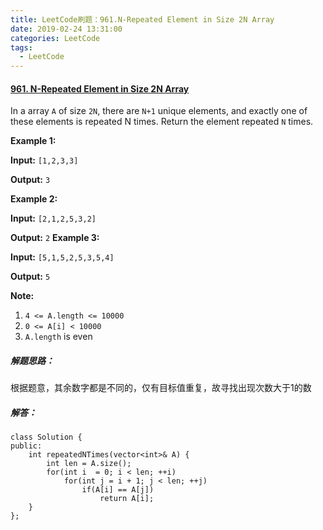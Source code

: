 ```yaml
---
title: LeetCode刷题：961.N-Repeated Element in Size 2N Array
date: 2019-02-24 13:31:00
categories: LeetCode
tags:
  - LeetCode
---
```

#### [961\. N-Repeated Element in Size 2N Array](https://leetcode-cn.com/problems/n-repeated-element-in-size-2n-array/)
In a array `A` of size `2N`, there are `N+1` unique elements, and exactly one of these elements is repeated N times.
Return the element repeated `N` times.

**Example 1:**

**Input:** `[1,2,3,3]`

**Output:** `3`

**Example 2:**

**Input:** `[2,1,2,5,3,2]`

**Output:** `2`
**Example 3:**

**Input:** `[5,1,5,2,5,3,5,4]`

**Output:** `5`

**Note:**
1.  `4 <= A.length <= 10000`
2.  `0 <= A[i] < 10000`
3.  `A.length` is even
##### 解题思路：
根据题意，其余数字都是不同的，仅有目标值重复，故寻找出现次数大于1的数
##### 解答：
```
class Solution {
public:
    int repeatedNTimes(vector<int>& A) {
        int len = A.size();
        for(int i  = 0; i < len; ++i)
            for(int j = i + 1; j < len; ++j)
                if(A[i] == A[j])
                    return A[i];
    }
};
```
